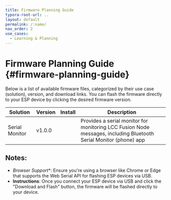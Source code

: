 ```yaml
---
title: Firmware Planning Guide
typora-root-url: ..
layout: default
permalink: /:name/
nav_order: 2
use_cases:
  - Learning & Planning
---
```


# Firmware Planning Guide {#firmware-planning-guide}

Below is a list of available firmware files, categorized by their use case (solution), version, and download links. You can flash the firmware directly to your ESP device by clicking the desired firmware version.

| Solution       | Version |                           Install                            | Description                                                  |
| -------------- | ------- | :----------------------------------------------------------: | ------------------------------------------------------------ |
| Serial Monitor | v1.0.0  | [](#) <esp-web-install-button manifest="https://patfleming.github.io/LccFusionProject/manifests/esp32/serial-monitor/v1.0.0/manifest.json"></esp-web-install-button> | Provides a serial monitor for monitoring LCC Fusion Node messages, including Bluetooth Serial Monitor (phone) app |

## Notes:
- *Browser Support**: Ensure you're using a browser like Chrome or Edge that supports the Web Serial API for flashing ESP devices via USB.
- **Instructions**: Once you connect your ESP device via USB and click the "Download and Flash" button, the firmware will be flashed directly to your device.

<!-- Load the ESP Web Tools Install Button -->

<script
  type="module"
  src="https://unpkg.com/esp-web-tools@10/dist/web/install-button.js?module"
></script>
